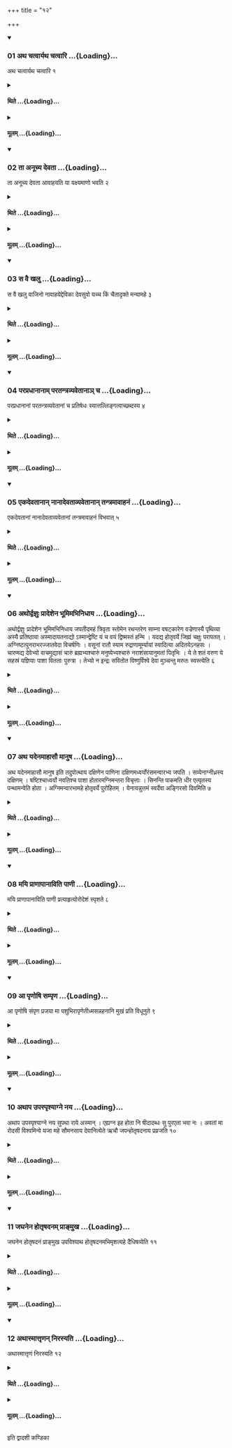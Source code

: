 +++
title = "१२"

+++

<div class="js_include" includetitle="true" newlevelforh1="3" unfilled url="/vedAH_yajuH/taittirIyam/sUtram/ApastambaH/shrautam/vishvAsa-prastutiH/24/12/01_atha_chatvAryatha_chatvAri.md">
<details open><summary><h3>01 अथ चत्वार्यथ चत्वारि ...{Loading}...</h3></summary>

अथ चत्वार्यथ चत्वारि १
</details>
</div>
<div class="js_include collapsed" newlevelforh1="4" title="थिते" unfilled url="/vedAH_yajuH/taittirIyam/sUtram/ApastambaH/shrautam/thite/24/12/01_atha_chatvAryatha_chatvAri.md">
<details><summary><h4>थिते ...{Loading}...</h4></summary>

अथ चत्वार्यथ चत्वारि १
</details>
</div>
<div class="js_include collapsed" newlevelforh1="4" title="मूलम्" unfilled url="/vedAH_yajuH/taittirIyam/sUtram/ApastambaH/shrautam/mUlam/24/12/01_atha_chatvAryatha_chatvAri.md">
<details><summary><h4>मूलम् ...{Loading}...</h4></summary>

अथ चत्वार्यथ चत्वारि १
</details>
</div>
<div class="js_include" includetitle="true" newlevelforh1="3" unfilled url="/vedAH_yajuH/taittirIyam/sUtram/ApastambaH/shrautam/vishvAsa-prastutiH/24/12/02_tA_anUchya_devatA.md">
<details open><summary><h3>02 ता अनूच्य देवता ...{Loading}...</h3></summary>

ता अनूच्य देवता आवाहयति या यक्ष्यमाणो भवति २
</details>
</div>
<div class="js_include collapsed" newlevelforh1="4" title="थिते" unfilled url="/vedAH_yajuH/taittirIyam/sUtram/ApastambaH/shrautam/thite/24/12/02_tA_anUchya_devatA.md">
<details><summary><h4>थिते ...{Loading}...</h4></summary>

ता अनूच्य देवता आवाहयति या यक्ष्यमाणो भवति २
</details>
</div>
<div class="js_include collapsed" newlevelforh1="4" title="मूलम्" unfilled url="/vedAH_yajuH/taittirIyam/sUtram/ApastambaH/shrautam/mUlam/24/12/02_tA_anUchya_devatA.md">
<details><summary><h4>मूलम् ...{Loading}...</h4></summary>

ता अनूच्य देवता आवाहयति या यक्ष्यमाणो भवति २
</details>
</div>
<div class="js_include" includetitle="true" newlevelforh1="3" unfilled url="/vedAH_yajuH/taittirIyam/sUtram/ApastambaH/shrautam/vishvAsa-prastutiH/24/12/03_sa_vai_khalu.md">
<details open><summary><h3>03 स वै खलु ...{Loading}...</h3></summary>

स वै खलु वाजिनो नावाहयेद्देविका देवसुवो यच्च किं चैतादृक्ते मन्यामहे ३
</details>
</div>
<div class="js_include collapsed" newlevelforh1="4" title="थिते" unfilled url="/vedAH_yajuH/taittirIyam/sUtram/ApastambaH/shrautam/thite/24/12/03_sa_vai_khalu.md">
<details><summary><h4>थिते ...{Loading}...</h4></summary>

स वै खलु वाजिनो नावाहयेद्देविका देवसुवो यच्च किं चैतादृक्ते मन्यामहे ३
</details>
</div>
<div class="js_include collapsed" newlevelforh1="4" title="मूलम्" unfilled url="/vedAH_yajuH/taittirIyam/sUtram/ApastambaH/shrautam/mUlam/24/12/03_sa_vai_khalu.md">
<details><summary><h4>मूलम् ...{Loading}...</h4></summary>

स वै खलु वाजिनो नावाहयेद्देविका देवसुवो यच्च किं चैतादृक्ते मन्यामहे ३
</details>
</div>
<div class="js_include" includetitle="true" newlevelforh1="3" unfilled url="/vedAH_yajuH/taittirIyam/sUtram/ApastambaH/shrautam/vishvAsa-prastutiH/24/12/04_parapradhAnAnAm_paratantravyavetAnA~n_cha.md">
<details open><summary><h3>04 परप्रधानानाम् परतन्त्रव्यवेतानाञ् च ...{Loading}...</h3></summary>

परप्रधानानां परतन्त्रव्यवेतानां च प्रतिषेधः स्यात्तल्लिङ्गत्वाच्छब्दस्य ४
</details>
</div>
<div class="js_include collapsed" newlevelforh1="4" title="थिते" unfilled url="/vedAH_yajuH/taittirIyam/sUtram/ApastambaH/shrautam/thite/24/12/04_parapradhAnAnAm_paratantravyavetAnA~n_cha.md">
<details><summary><h4>थिते ...{Loading}...</h4></summary>

परप्रधानानां परतन्त्रव्यवेतानां च प्रतिषेधः स्यात्तल्लिङ्गत्वाच्छब्दस्य ४
</details>
</div>
<div class="js_include collapsed" newlevelforh1="4" title="मूलम्" unfilled url="/vedAH_yajuH/taittirIyam/sUtram/ApastambaH/shrautam/mUlam/24/12/04_parapradhAnAnAm_paratantravyavetAnA~n_cha.md">
<details><summary><h4>मूलम् ...{Loading}...</h4></summary>

परप्रधानानां परतन्त्रव्यवेतानां च प्रतिषेधः स्यात्तल्लिङ्गत्वाच्छब्दस्य ४
</details>
</div>
<div class="js_include" includetitle="true" newlevelforh1="3" unfilled url="/vedAH_yajuH/taittirIyam/sUtram/ApastambaH/shrautam/vishvAsa-prastutiH/24/12/05_ekadevatAnAn_nAnAdevatAvyavetAnAn_tantramAvAhanaM.md">
<details open><summary><h3>05 एकदेवतानान् नानादेवताव्यवेतानान् तन्त्रमावाहनं ...{Loading}...</h3></summary>

एकदेवतानां नानादेवताव्यवेतानां तन्त्रमावाहनं विभवात् ५
</details>
</div>
<div class="js_include collapsed" newlevelforh1="4" title="थिते" unfilled url="/vedAH_yajuH/taittirIyam/sUtram/ApastambaH/shrautam/thite/24/12/05_ekadevatAnAn_nAnAdevatAvyavetAnAn_tantramAvAhanaM.md">
<details><summary><h4>थिते ...{Loading}...</h4></summary>

एकदेवतानां नानादेवताव्यवेतानां तन्त्रमावाहनं विभवात् ५
</details>
</div>
<div class="js_include collapsed" newlevelforh1="4" title="मूलम्" unfilled url="/vedAH_yajuH/taittirIyam/sUtram/ApastambaH/shrautam/mUlam/24/12/05_ekadevatAnAn_nAnAdevatAvyavetAnAn_tantramAvAhanaM.md">
<details><summary><h4>मूलम् ...{Loading}...</h4></summary>

एकदेवतानां नानादेवताव्यवेतानां तन्त्रमावाहनं विभवात् ५
</details>
</div>
<div class="js_include" includetitle="true" newlevelforh1="3" unfilled url="/vedAH_yajuH/taittirIyam/sUtram/ApastambaH/shrautam/vishvAsa-prastutiH/24/12/06_athordvajnuH_prAdeshena_bhUmimabhinidhAya.md">
<details open><summary><h3>06 अथोर्द्वज्ञुः प्रादेशेन भूमिमभिनिधाय ...{Loading}...</h3></summary>

अथोर्द्वज्ञुः प्रादेशेन भूमिमभिनिधाय जपतीदमहं त्रिवृता स्तोमेन रथन्तरेण साम्ना वषट्कारेण वज्रेणास्यै पृथिव्या अस्यै प्रतिष्ठाया अस्मादायतनाद्यो ऽस्मान्द्वेष्टि यं च वयं द्विष्मस्तं हन्मि । यदद्य होतृवर्ये जिह्मं चक्षुः परापतत् । अग्निष्टत्पुनराभरज्जातवेदा विचर्षणिः । वसूनां रातौ स्याम रुद्राणामूर्म्यायां स्वादित्या अदितयेऽनहसः । चारुमद्य देवेभ्यो वाचमुद्यासं चारुं ब्रह्मभ्यश्चारुं मनुष्येभ्यश्चारुं नराशंसायानुमतां पितृभिः । ये ते शतं वरुण ये सहस्रं यज्ञियाः पाशा वितताः पुरुत्रा । तेभ्यो न इन्द्रः सवितोत विष्णुर्विश्वे देवा मुञ्चन्तु मरुतः स्वस्त्येति ६
</details>
</div>
<div class="js_include collapsed" newlevelforh1="4" title="थिते" unfilled url="/vedAH_yajuH/taittirIyam/sUtram/ApastambaH/shrautam/thite/24/12/06_athordvajnuH_prAdeshena_bhUmimabhinidhAya.md">
<details><summary><h4>थिते ...{Loading}...</h4></summary>

अथोर्द्वज्ञुः प्रादेशेन भूमिमभिनिधाय जपतीदमहं त्रिवृता स्तोमेन रथन्तरेण साम्ना वषट्कारेण वज्रेणास्यै पृथिव्या अस्यै प्रतिष्ठाया अस्मादायतनाद्यो ऽस्मान्द्वेष्टि यं च वयं द्विष्मस्तं हन्मि । यदद्य होतृवर्ये जिह्मं चक्षुः परापतत् । अग्निष्टत्पुनराभरज्जातवेदा विचर्षणिः । वसूनां रातौ स्याम रुद्राणामूर्म्यायां स्वादित्या अदितयेऽनहसः । चारुमद्य देवेभ्यो वाचमुद्यासं चारुं ब्रह्मभ्यश्चारुं मनुष्येभ्यश्चारुं नराशंसायानुमतां पितृभिः । ये ते शतं वरुण ये सहस्रं यज्ञियाः पाशा वितताः पुरुत्रा । तेभ्यो न इन्द्रः सवितोत विष्णुर्विश्वे देवा मुञ्चन्तु मरुतः स्वस्त्येति ६
</details>
</div>
<div class="js_include collapsed" newlevelforh1="4" title="मूलम्" unfilled url="/vedAH_yajuH/taittirIyam/sUtram/ApastambaH/shrautam/mUlam/24/12/06_athordvajnuH_prAdeshena_bhUmimabhinidhAya.md">
<details><summary><h4>मूलम् ...{Loading}...</h4></summary>

अथोर्द्वज्ञुः प्रादेशेन भूमिमभिनिधाय जपतीदमहं त्रिवृता स्तोमेन रथन्तरेण साम्ना वषट्कारेण वज्रेणास्यै पृथिव्या अस्यै प्रतिष्ठाया अस्मादायतनाद्यो ऽस्मान्द्वेष्टि यं च वयं द्विष्मस्तं हन्मि । यदद्य होतृवर्ये जिह्मं चक्षुः परापतत् । अग्निष्टत्पुनराभरज्जातवेदा विचर्षणिः । वसूनां रातौ स्याम रुद्राणामूर्म्यायां स्वादित्या अदितयेऽनहसः । चारुमद्य देवेभ्यो वाचमुद्यासं चारुं ब्रह्मभ्यश्चारुं मनुष्येभ्यश्चारुं नराशंसायानुमतां पितृभिः । ये ते शतं वरुण ये सहस्रं यज्ञियाः पाशा वितताः पुरुत्रा । तेभ्यो न इन्द्रः सवितोत विष्णुर्विश्वे देवा मुञ्चन्तु मरुतः स्वस्त्येति ६
</details>
</div>
<div class="js_include" includetitle="true" newlevelforh1="3" unfilled url="/vedAH_yajuH/taittirIyam/sUtram/ApastambaH/shrautam/vishvAsa-prastutiH/24/12/07_atha_yadenamAhAsau_mAnuSha.md">
<details open><summary><h3>07 अथ यदेनमाहासौ मानुष ...{Loading}...</h3></summary>

अथ यदेनमाहासौ मानुष इति तदुपोत्थाय दक्षिणेन पाणिना दक्षिणमध्वर्योरंसमन्वारभ्य जपति । सव्येनाग्नीध्रस्य दक्षिणम् । षष्टिश्चाध्वर्यो नवतिश्च पाशा होतारमग्निमन्तरा विचृत्ताः । सिनन्ति पाकमति धीर एत्यृतस्य पन्थामन्वेति होता । अग्निमन्वारभामहे होतृवर्ये पुरोहितम् । येनायन्नुत्तमं स्वर्देवा अङ्गिरसो दिवमिति ७
</details>
</div>
<div class="js_include collapsed" newlevelforh1="4" title="थिते" unfilled url="/vedAH_yajuH/taittirIyam/sUtram/ApastambaH/shrautam/thite/24/12/07_atha_yadenamAhAsau_mAnuSha.md">
<details><summary><h4>थिते ...{Loading}...</h4></summary>

अथ यदेनमाहासौ मानुष इति तदुपोत्थाय दक्षिणेन पाणिना दक्षिणमध्वर्योरंसमन्वारभ्य जपति । सव्येनाग्नीध्रस्य दक्षिणम् । षष्टिश्चाध्वर्यो नवतिश्च पाशा होतारमग्निमन्तरा विचृत्ताः । सिनन्ति पाकमति धीर एत्यृतस्य पन्थामन्वेति होता । अग्निमन्वारभामहे होतृवर्ये पुरोहितम् । येनायन्नुत्तमं स्वर्देवा अङ्गिरसो दिवमिति ७
</details>
</div>
<div class="js_include collapsed" newlevelforh1="4" title="मूलम्" unfilled url="/vedAH_yajuH/taittirIyam/sUtram/ApastambaH/shrautam/mUlam/24/12/07_atha_yadenamAhAsau_mAnuSha.md">
<details><summary><h4>मूलम् ...{Loading}...</h4></summary>

अथ यदेनमाहासौ मानुष इति तदुपोत्थाय दक्षिणेन पाणिना दक्षिणमध्वर्योरंसमन्वारभ्य जपति । सव्येनाग्नीध्रस्य दक्षिणम् । षष्टिश्चाध्वर्यो नवतिश्च पाशा होतारमग्निमन्तरा विचृत्ताः । सिनन्ति पाकमति धीर एत्यृतस्य पन्थामन्वेति होता । अग्निमन्वारभामहे होतृवर्ये पुरोहितम् । येनायन्नुत्तमं स्वर्देवा अङ्गिरसो दिवमिति ७
</details>
</div>
<div class="js_include" includetitle="true" newlevelforh1="3" unfilled url="/vedAH_yajuH/taittirIyam/sUtram/ApastambaH/shrautam/vishvAsa-prastutiH/24/12/08_mayi_prANApAnAviti_pANI.md">
<details open><summary><h3>08 मयि प्राणापानाविति पाणी ...{Loading}...</h3></summary>

मयि प्राणापानाविति पाणी प्रत्याहृत्योरोदेशं स्पृशते ८
</details>
</div>
<div class="js_include collapsed" newlevelforh1="4" title="थिते" unfilled url="/vedAH_yajuH/taittirIyam/sUtram/ApastambaH/shrautam/thite/24/12/08_mayi_prANApAnAviti_pANI.md">
<details><summary><h4>थिते ...{Loading}...</h4></summary>

मयि प्राणापानाविति पाणी प्रत्याहृत्योरोदेशं स्पृशते ८
</details>
</div>
<div class="js_include collapsed" newlevelforh1="4" title="मूलम्" unfilled url="/vedAH_yajuH/taittirIyam/sUtram/ApastambaH/shrautam/mUlam/24/12/08_mayi_prANApAnAviti_pANI.md">
<details><summary><h4>मूलम् ...{Loading}...</h4></summary>

मयि प्राणापानाविति पाणी प्रत्याहृत्योरोदेशं स्पृशते ८
</details>
</div>
<div class="js_include" includetitle="true" newlevelforh1="3" unfilled url="/vedAH_yajuH/taittirIyam/sUtram/ApastambaH/shrautam/vishvAsa-prastutiH/24/12/09_A_pRNoShi_sampRNa.md">
<details open><summary><h3>09 आ पृणोषि सम्पृण ...{Loading}...</h3></summary>

आ पृणोषि संपृण प्रजया मा पशुभिरापृणेतीध्मसन्नहनानि मुखं प्रति विधूनुते ९
</details>
</div>
<div class="js_include collapsed" newlevelforh1="4" title="थिते" unfilled url="/vedAH_yajuH/taittirIyam/sUtram/ApastambaH/shrautam/thite/24/12/09_A_pRNoShi_sampRNa.md">
<details><summary><h4>थिते ...{Loading}...</h4></summary>

आ पृणोषि संपृण प्रजया मा पशुभिरापृणेतीध्मसन्नहनानि मुखं प्रति विधूनुते ९
</details>
</div>
<div class="js_include collapsed" newlevelforh1="4" title="मूलम्" unfilled url="/vedAH_yajuH/taittirIyam/sUtram/ApastambaH/shrautam/mUlam/24/12/09_A_pRNoShi_sampRNa.md">
<details><summary><h4>मूलम् ...{Loading}...</h4></summary>

आ पृणोषि संपृण प्रजया मा पशुभिरापृणेतीध्मसन्नहनानि मुखं प्रति विधूनुते ९
</details>
</div>
<div class="js_include" includetitle="true" newlevelforh1="3" unfilled url="/vedAH_yajuH/taittirIyam/sUtram/ApastambaH/shrautam/vishvAsa-prastutiH/24/12/10_athApa_upaspRshyAgne_naya.md">
<details open><summary><h3>10 अथाप उपस्पृश्याग्ने नय ...{Loading}...</h3></summary>

अथाप उपस्पृश्याग्ने नय सुपथा राये अस्मान् । एह्यग्न इह होता नि षीदादब्धः सु पुरएता भवा नः । अवतां मा रोदसी विश्वमिन्वे यजा महे सौमनसाय देवानित्येते ऋचौ जपन्होतृषदनाय प्रव्रजति १०
</details>
</div>
<div class="js_include collapsed" newlevelforh1="4" title="थिते" unfilled url="/vedAH_yajuH/taittirIyam/sUtram/ApastambaH/shrautam/thite/24/12/10_athApa_upaspRshyAgne_naya.md">
<details><summary><h4>थिते ...{Loading}...</h4></summary>

अथाप उपस्पृश्याग्ने नय सुपथा राये अस्मान् । एह्यग्न इह होता नि षीदादब्धः सु पुरएता भवा नः । अवतां मा रोदसी विश्वमिन्वे यजा महे सौमनसाय देवानित्येते ऋचौ जपन्होतृषदनाय प्रव्रजति १०
</details>
</div>
<div class="js_include collapsed" newlevelforh1="4" title="मूलम्" unfilled url="/vedAH_yajuH/taittirIyam/sUtram/ApastambaH/shrautam/mUlam/24/12/10_athApa_upaspRshyAgne_naya.md">
<details><summary><h4>मूलम् ...{Loading}...</h4></summary>

अथाप उपस्पृश्याग्ने नय सुपथा राये अस्मान् । एह्यग्न इह होता नि षीदादब्धः सु पुरएता भवा नः । अवतां मा रोदसी विश्वमिन्वे यजा महे सौमनसाय देवानित्येते ऋचौ जपन्होतृषदनाय प्रव्रजति १०
</details>
</div>
<div class="js_include" includetitle="true" newlevelforh1="3" unfilled url="/vedAH_yajuH/taittirIyam/sUtram/ApastambaH/shrautam/vishvAsa-prastutiH/24/12/11_jaghanena_hotRShadanam_prA~Nmukha.md">
<details open><summary><h3>11 जघनेन होतृषदनम् प्राङ्मुख ...{Loading}...</h3></summary>

जघनेन होतृषदनं प्राङ्मुख उपविश्याथ होतृषदनमभिमृशत्यहे दैधिषव्येति ११
</details>
</div>
<div class="js_include collapsed" newlevelforh1="4" title="थिते" unfilled url="/vedAH_yajuH/taittirIyam/sUtram/ApastambaH/shrautam/thite/24/12/11_jaghanena_hotRShadanam_prA~Nmukha.md">
<details><summary><h4>थिते ...{Loading}...</h4></summary>

जघनेन होतृषदनं प्राङ्मुख उपविश्याथ होतृषदनमभिमृशत्यहे दैधिषव्येति ११
</details>
</div>
<div class="js_include collapsed" newlevelforh1="4" title="मूलम्" unfilled url="/vedAH_yajuH/taittirIyam/sUtram/ApastambaH/shrautam/mUlam/24/12/11_jaghanena_hotRShadanam_prA~Nmukha.md">
<details><summary><h4>मूलम् ...{Loading}...</h4></summary>

जघनेन होतृषदनं प्राङ्मुख उपविश्याथ होतृषदनमभिमृशत्यहे दैधिषव्येति ११
</details>
</div>
<div class="js_include" includetitle="true" newlevelforh1="3" unfilled url="/vedAH_yajuH/taittirIyam/sUtram/ApastambaH/shrautam/vishvAsa-prastutiH/24/12/12_athAsmAttRNan_nirasyati.md">
<details open><summary><h3>12 अथास्मात्तृणन् निरस्यति ...{Loading}...</h3></summary>

अथास्मात्तृणं निरस्यति १२
</details>
</div>
<div class="js_include collapsed" newlevelforh1="4" title="थिते" unfilled url="/vedAH_yajuH/taittirIyam/sUtram/ApastambaH/shrautam/thite/24/12/12_athAsmAttRNan_nirasyati.md">
<details><summary><h4>थिते ...{Loading}...</h4></summary>

अथास्मात्तृणं निरस्यति १२
</details>
</div>
<div class="js_include collapsed" newlevelforh1="4" title="मूलम्" unfilled url="/vedAH_yajuH/taittirIyam/sUtram/ApastambaH/shrautam/mUlam/24/12/12_athAsmAttRNan_nirasyati.md">
<details><summary><h4>मूलम् ...{Loading}...</h4></summary>

अथास्मात्तृणं निरस्यति १२
</details>
</div>

  
इति द्वादशी कण्डिका 
